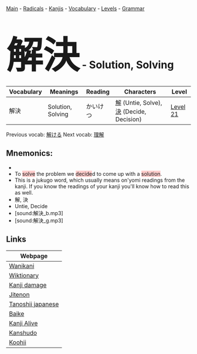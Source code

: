 <style> bigfont {font-size: 100px}</style>
[Main](../README.md) -
[Radicals](../radicals.md) -
[Kanjis](../kanjis.md) -
[Vocabulary](../vocabulary.md) -
[Levels](../levels.md) -
[Grammar](../grammar.md)
# <bigfont> 解決</bigfont> - Solution, Solving 

| Vocabulary | Meanings | Reading | Characters | Level |
| --- | --- | --- | --- | --- |
| 解決 | Solution, Solving | かいけつ |  [解](../kanjis/解.md) (Untie, Solve), [決](../kanjis/決.md) (Decide, Decision) | [Level 21](../levels/wk_level21.md) |

Previous vocab: [解ける](解ける.md) Next vocab: [理解](理解.md) 

## Mnemonics:

* 
* To <span style="background-color:#ffcccb"> solve</span> the problem we <span style="background-color:#ffcccb"> decide</span>d to come up with a <span style="background-color:#ffcccb"> solution</span>.
* This is a jukugo word, which usually means on'yomi readings from the kanji. If you know the readings of your kanji you'll know how to read this as well.
* 解, 決
* Untie, Decide
* [sound:解決_b.mp3]
* [sound:解決_g.mp3]


## Links 

| Webpage |
| --- |
| [Wanikani          ](https://www.wanikani.com/kanji/解決) |
| [Wiktionary        ](https://en.wiktionary.org/wiki/解決) |
| [Kanji damage      ](http://www.kanjidamage.com/kanji/search?utf8=✓&q=解決) |
| [Jitenon           ](https://jitenon.com/kanji/解決) |
| [Tanoshii japanese ](https://www.tanoshiijapanese.com/dictionary/kanji.cfm?k=解決) |
| [Baike             ](https://baike.baidu.com/item/解決) |
| [Kanji Alive       ](https://app.kanjialive.com/解決) |
| [Kanshudo          ](https://www.kanshudo.com/searchmn?q=解決) |
| [Koohii            ](https://kanji.koohii.com/study/kanji/解決) |
